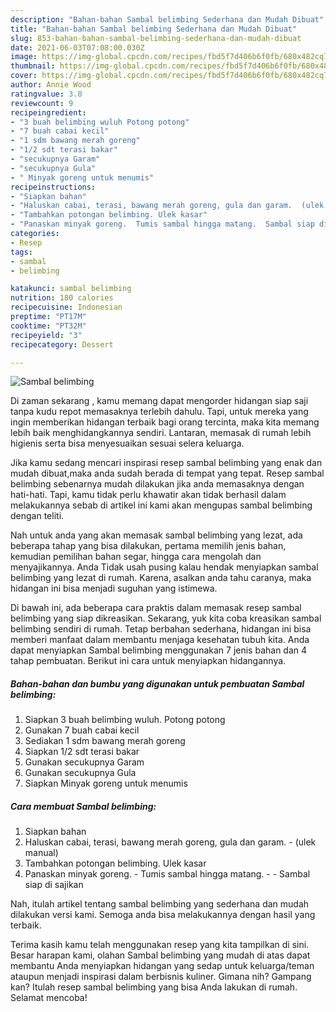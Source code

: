 ```yaml
---
description: "Bahan-bahan Sambal belimbing Sederhana dan Mudah Dibuat"
title: "Bahan-bahan Sambal belimbing Sederhana dan Mudah Dibuat"
slug: 853-bahan-bahan-sambal-belimbing-sederhana-dan-mudah-dibuat
date: 2021-06-03T07:08:00.030Z
image: https://img-global.cpcdn.com/recipes/fbd5f7d406b6f0fb/680x482cq70/sambal-belimbing-foto-resep-utama.jpg
thumbnail: https://img-global.cpcdn.com/recipes/fbd5f7d406b6f0fb/680x482cq70/sambal-belimbing-foto-resep-utama.jpg
cover: https://img-global.cpcdn.com/recipes/fbd5f7d406b6f0fb/680x482cq70/sambal-belimbing-foto-resep-utama.jpg
author: Annie Wood
ratingvalue: 3.8
reviewcount: 9
recipeingredient:
- "3 buah belimbing wuluh Potong potong"
- "7 buah cabai kecil"
- "1 sdm bawang merah goreng"
- "1/2 sdt terasi bakar"
- "secukupnya Garam"
- "secukupnya Gula"
- " Minyak goreng untuk menumis"
recipeinstructions:
- "Siapkan bahan"
- "Haluskan cabai, terasi, bawang merah goreng, gula dan garam.  (ulek manual)"
- "Tambahkan potongan belimbing. Ulek kasar"
- "Panaskan minyak goreng.  Tumis sambal hingga matang.  Sambal siap di sajikan"
categories:
- Resep
tags:
- sambal
- belimbing

katakunci: sambal belimbing 
nutrition: 180 calories
recipecuisine: Indonesian
preptime: "PT17M"
cooktime: "PT32M"
recipeyield: "3"
recipecategory: Dessert

---
```



![Sambal belimbing](https://img-global.cpcdn.com/recipes/fbd5f7d406b6f0fb/680x482cq70/sambal-belimbing-foto-resep-utama.jpg)

Di zaman  sekarang , kamu memang dapat mengorder hidangan siap saji tanpa kudu repot memasaknya terlebih dahulu. Tapi, untuk mereka yang ingin memberikan hidangan terbaik bagi orang tercinta, maka kita memang lebih baik menghidangkannya sendiri. Lantaran, memasak di rumah lebih higienis serta bisa menyesuaikan sesuai selera keluarga.

Jika kamu sedang mencari inspirasi resep sambal belimbing yang enak dan mudah dibuat,maka anda sudah berada di tempat yang tepat. Resep sambal belimbing  sebenarnya mudah dilakukan jika anda memasaknya dengan hati-hati. Tapi, kamu tidak perlu khawatir akan tidak berhasil dalam melakukannya 
sebab di artikel ini kami akan mengupas sambal belimbing dengan teliti.  



Nah untuk anda yang akan memasak sambal belimbing yang lezat, ada beberapa tahap yang bisa dilakukan, pertama memilih jenis bahan, kemudian pemilihan bahan segar, hingga cara mengolah dan menyajikannya. Anda Tidak usah pusing kalau hendak menyiapkan sambal belimbing yang lezat di rumah. Karena, asalkan anda  tahu caranya, maka hidangan ini bisa menjadi suguhan yang istimewa.

Di bawah ini, ada beberapa cara praktis  dalam memasak resep sambal belimbing yang siap dikreasikan. Sekarang, yuk kita coba kreasikan sambal belimbing sendiri di rumah. Tetap berbahan sederhana, hidangan ini bisa memberi manfaat dalam membantu menjaga kesehatan tubuh kita. Anda dapat menyiapkan Sambal belimbing menggunakan 7 jenis bahan dan 4 tahap pembuatan. Berikut ini cara untuk menyiapkan hidangannya.

<!--inarticleads1-->

##### Bahan-bahan dan bumbu yang digunakan untuk pembuatan Sambal belimbing:

1. Siapkan 3 buah belimbing wuluh. Potong potong
1. Gunakan 7 buah cabai kecil
1. Sediakan 1 sdm bawang merah goreng
1. Siapkan 1/2 sdt terasi bakar
1. Gunakan secukupnya Garam
1. Gunakan secukupnya Gula
1. Siapkan  Minyak goreng untuk menumis




<!--inarticleads2-->

##### Cara membuat Sambal belimbing:

1. Siapkan bahan
1. Haluskan cabai, terasi, bawang merah goreng, gula dan garam.  - (ulek manual)
1. Tambahkan potongan belimbing. Ulek kasar
1. Panaskan minyak goreng.  - Tumis sambal hingga matang. -  - Sambal siap di sajikan




Nah, itulah artikel tentang  sambal belimbing  yang sederhana dan mudah dilakukan versi kami. Semoga anda bisa melakukannya dengan hasil yang terbaik. 

Terima kasih kamu telah menggunakan resep yang kita tampilkan di sini. Besar harapan kami, olahan  Sambal belimbing yang mudah di atas dapat membantu Anda menyiapkan hidangan yang sedap untuk keluarga/teman ataupun menjadi inspirasi dalam berbisnis kuliner. Gimana nih? Gampang kan? Itulah resep sambal belimbing yang bisa Anda lakukan di rumah. Selamat mencoba!

